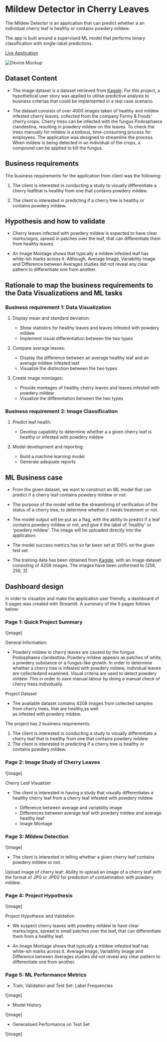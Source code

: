 # Mildew Detector in Cherry Leaves

The Mildew Detector is an application that can predict whether a an individual cherry leaf is healthy or contains powdery mildew. 

The app is built around a supervised ML model that performs binary classification with single-label predictions. 

[Live Application](https://hb-mildew-detection-3fcc7e940ca3.herokuapp.com/)

![Device Mockup](/workspace/mildew-detector/docs/images/device-mockup.png)

## Dataset Content

* The image dataset is a dataset retrieved from [Kaggle](https://www.kaggle.com/datasets/codeinstitute/cherry-leaves). For this project, a hypothetical user story was applied to utilise predictive analysis to business criterias that could be implemented in a real case scenario. 

* The dataset consists of over 4000 images taken of healthy and mildew infested cherry leaves, collected from the company Farmy & Foods' cherry crops. Cherry tress can be infected with the fungus Podosphaera clandestina, resulting in powdery mildew on the leaves. To check the trees manually for mildew is a tedious, time-consuming process for employees. The application was designed to streamline the process. When mildew is being detected in an individual of the crops, a compound can be applied to kill the fungus. 

## Business requirements 

The business requirements for the application from client was the following: 

1. The client is interested in conducting a study to visually differentiate a cherry leafthat is healthy from one that contains powdery mildew.

2. The client is interested in predicting if a cherry tree is healthy or contains powdery mildew.

## Hypothesis and how to validate

- Cherry leaves infected with powdery mildew is expected to have clear marks/signs, spread in patches over the leaf, that can differentiate them from healthy leaves. 

- An Image Montage shows that typically a mildew infested leaf has white-ish marks across it. Although, Average Image, Variability Image and Difference between Averages studies did not reveal any clear pattern to differentiate one from another.

## Rationale to map the business requirements to the Data Visualizations and ML tasks

### Business requirement 1: Data Visualization 

1. Display mean and standard deviation: 
   * Show statistics for healthy leaves and leaves infested with powdery mildew 
   * Implement visual differentiation between the two types 

2. Compare average leaves: 
   * Display the difference between an average healthy leaf and an average mildew infested leaf 
   * Visualize the distinction between the two types

3. Create image montages: 
   * Provide montages of healthy cherry leaves and leaves infested with powdery mildew
   * Visualize the differentation between the two types

### Business requirement 2: Image Classification 

1. Predict leaf health: 
   * Develop capability to determine whether a a given cherry leaf is healthy or infested with powdery mildew 

2. Model development and reporting: 
   * Build a machine learning model 
   * Generate adequate reports 

## ML Business case 

* From the given dataset, we want to construct an ML model that can predict if a cherry leaf contains powdery mildew or not. 

* The purpose of the model will be the streamlining of verification of the status of a cherry tree, to determine whether it needs treatment or not. 

* The model output will be put as a flag, with the ability to predict if a leaf contains powdery mildew or not, and give it the label of 'healthy' or 'powdery mildew'. The image will be uploaded directly into the application. 

* The model success metrics has so far been set at 100% on the given test set 

* The training data has been obtained from [Kaggle](https://www.kaggle.com/datasets/codeinstitute/cherry-leaves), with an image dataset consisting of 4208 images. The images have been uniformed to (256, 256, 3). 

## Dashboard design 

In order to visualize and make the application user friendly, a dashboard of 5 pages was created with Streamlit. A summary of the 5 pages follows below: 

### Page 1: Quick Project Summary 

![image]

General Information:  

-  Powdery mildew in cherry leaves are caused by the fungus Podosphaera clandestina. Powdery mildew appears as 
   patches of white, a powdery substance or a fungus-like growth.
   In order to determine whether a cherry tree is infested with powdery mildew, individual leaves are collectedand examined. Visual criteria are used to detect powdery mildew. This in order to save manual labour by doing a manual check of cherry trees individually. 

Project Dataset

-  The available dataset contains 4208 images from collected samples from cherry trees, that are healthy,as well  
   as infested with powdery mildew.

The project has 2 business requirements:

   1. The client is interested in conducting a study to visually differentiate a cherry leaf that is healthy from 
      one that contains powdery mildew.
   2. The client is interested in predicting if a cherry tree is healthy or contains powdery mildew.

### Page 2: Image Study of Cherry Leaves 

![image]

Cherry Leaf Visualizer

   * The client is interested in having a study that visually differentiates a healthy cherry leaf from a cherry leaf infested with powdery mildew.

      - Difference between average and variability image
      - Differences between average leaf with powdery mildew and average healthy leaf
      - Image Montage 

### Page 3: Mildew Detection

![image]

   * The client is interested in telling whether a given cherry leaf contains powdery mildew or not.

   Upload image of cherry leaf: Ability to upload an image of a cherry leaf with the format of JPG or JPEG for prediction of contamination with powdery mildew. 

### Page 4: Project Hypothesis 

![image]

Project Hypothesis and Validation

   * We suspect cherry leaves with powdery mildew to have clear marks/signs, spread in small patches over the leaf, that can differentiate them from a healthy leaf.

   * An Image Montage shows that typically a mildew infested leaf has white-ish marks across it. Average Image, Variability Image and Difference between Averages studies did not reveal any clear pattern to differentiate one from another.

### Page 5: ML Performance Metrics

* Train, Validation and Test Set: Label Frequencies 

![image]

* Model History 

![image]

* Generalised Performance on Test Set 

![image]

    